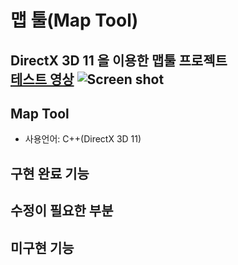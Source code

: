 # 맵 툴(Map Tool)
DirectX 3D 11 을 이용한 맵툴 프로젝트  
[테스트 영상](https://youtu.be/b7AZi0Wd_eQ)
![Screen shot](/path/to/img.jpg "스크린 샷")
---
## Map Tool
* 사용언어: C++(DirectX 3D 11)


## 구현 완료 기능


## 수정이 필요한 부분


## 미구현 기능

